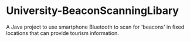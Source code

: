 # University-BeaconScanningLibary
A Java project to use smartphone Bluetooth to scan for 'beacons' in fixed locations that can provide tourism information.
